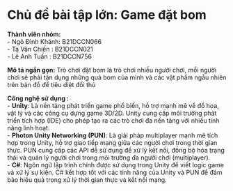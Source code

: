 # Chủ đề bài tập lớn: Game đặt bom

<b>Thành viên nhóm:</b> <br>- Ngô Đình Khánh: B21DCCN066 <br>
                            - Tạ Văn Chiến  : B21DCCN021 <br>
                            - Lê Anh Tuấn   : B21DCCN756 

<b>Mô tả ngắn gọn:</b> Trò chơi đặt bom là trò chơi nhiều người chơi, mỗi người chơi sẽ phải tận dụng những quả bom của mình và các vật phẩm ngẫu nhiên trên bản đồ để tiêu diệt đối thủ

<b>Công nghệ sử dụng :</b> <br>- <b>Unity</b>: Là nền tảng phát triển game phổ biến, hỗ trợ mạnh mẽ về đồ họa, vật lý và các công cụ dựng game 3D/2D. Unity cung cấp môi trường phát triển tích hợp (IDE) 
                      cho phép tạo ra các trò chơi đa nền tảng với nhiều tính năng linh hoạt.<br>
                    - <b>Photon Unity Networking (PUN)</b>: Là giải pháp multiplayer mạnh mẽ tích hợp trong Unity, hỗ trợ giao tiếp mạng giữa các người chơi trong thời gian thực. PUN cung cấp 
                      các API dễ sử dụng để xử lý kết nối, đồng bộ hóa trạng thái và quản lý người chơi trong môi trường đa người chơi (multiplayer).<br>
                    - <b>C#</b>: Ngôn ngữ lập trình chính được sử dụng trong Unity để viết logic game và xử lý sự kiện. C# kết hợp tốt với các tính năng của Unity và PUN để đảm bảo hiệu quả 
                      trong xử lý thời gian thực và kết nối mạng.
